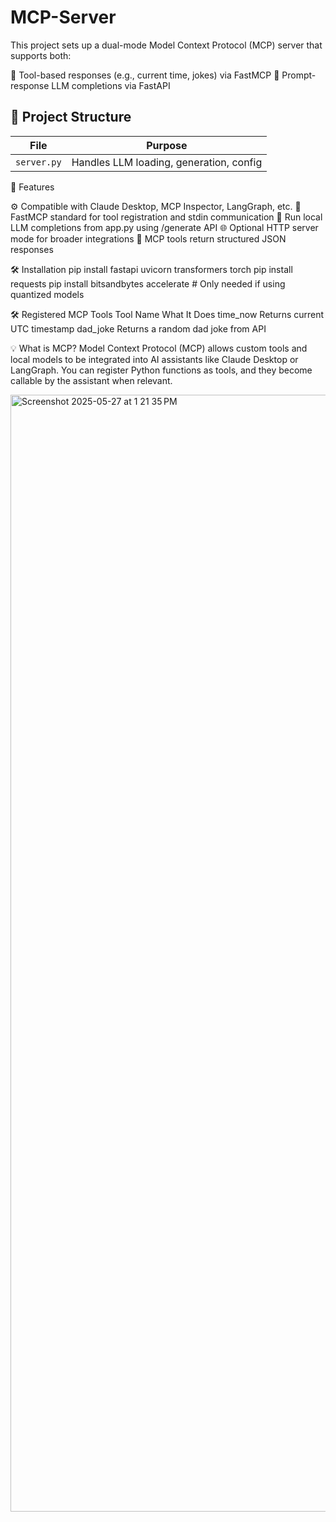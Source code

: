 # MCP-Server

 This project sets up a dual-mode Model Context Protocol (MCP) server that supports both:

🧩 Tool-based responses (e.g., current time, jokes) via FastMCP
💬 Prompt-response LLM completions via FastAPI


## 📁 Project Structure

| File        | Purpose                                      |
|-------------|----------------------------------------------|
| `server.py` | Handles LLM loading, generation, config      |


🚀 Features

⚙️ Compatible with Claude Desktop, MCP Inspector, LangGraph, etc.
🔌 FastMCP standard for tool registration and stdin communication
🧠 Run local LLM completions from app.py using /generate API
🌐 Optional HTTP server mode for broader integrations
🧪 MCP tools return structured JSON responses

🛠 Installation
pip install fastapi uvicorn transformers torch
pip install requests
pip install bitsandbytes accelerate  # Only needed if using quantized models

🛠 Registered MCP Tools
Tool Name	  What It Does
time_now	  Returns current UTC timestamp
dad_joke	  Returns a random dad joke from API

💡 What is MCP?
Model Context Protocol (MCP) allows custom tools and local models to be integrated into AI assistants like Claude Desktop or LangGraph. You can register Python functions as tools, and they become callable by the assistant when relevant.

<img width="1787" alt="Screenshot 2025-05-27 at 1 21 35 PM" src="https://github.com/user-attachments/assets/4001416f-9a59-4507-91c1-83798c9d17c8" />

